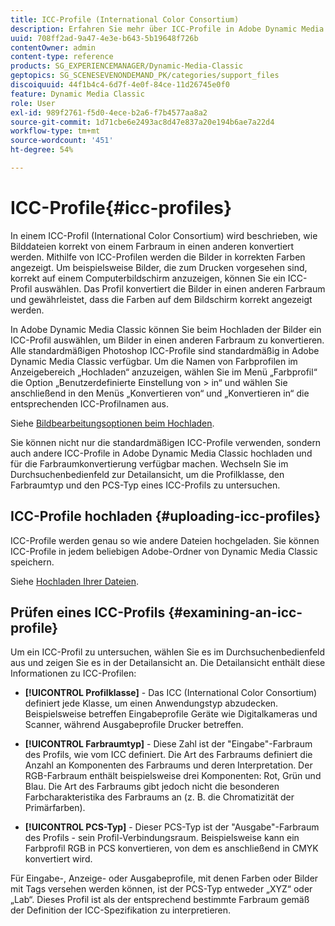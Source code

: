 ```yaml
---
title: ICC-Profile (International Color Consortium)
description: Erfahren Sie mehr über ICC-Profile in Adobe Dynamic Media Classic.
uuid: 708ff2ad-9a47-4e3e-b643-5b19648f726b
contentOwner: admin
content-type: reference
products: SG_EXPERIENCEMANAGER/Dynamic-Media-Classic
geptopics: SG_SCENESEVENONDEMAND_PK/categories/support_files
discoiquuid: 44f1b4c4-6d7f-4e0f-84ce-11d26745e0f0
feature: Dynamic Media Classic
role: User
exl-id: 989f2761-f5d0-4ece-b2a6-f7b4577aa8a2
source-git-commit: 1d71cbe6e2493ac8d47e837a20e194b6ae7a22d4
workflow-type: tm+mt
source-wordcount: '451'
ht-degree: 54%

---
```


# ICC-Profile{#icc-profiles}

In einem ICC-Profil (International Color Consortium) wird beschrieben, wie Bilddateien korrekt von einem Farbraum in einen anderen konvertiert werden. Mithilfe von ICC-Profilen werden die Bilder in korrekten Farben angezeigt. Um beispielsweise Bilder, die zum Drucken vorgesehen sind, korrekt auf einem Computerbildschirm anzuzeigen, können Sie ein ICC-Profil auswählen. Das Profil konvertiert die Bilder in einen anderen Farbraum und gewährleistet, dass die Farben auf dem Bildschirm korrekt angezeigt werden.

In Adobe Dynamic Media Classic können Sie beim Hochladen der Bilder ein ICC-Profil auswählen, um Bilder in einen anderen Farbraum zu konvertieren. Alle standardmäßigen Photoshop ICC-Profile sind standardmäßig in Adobe Dynamic Media Classic verfügbar. Um die Namen von Farbprofilen im Anzeigebereich „Hochladen“ anzuzeigen, wählen Sie im Menü „Farbprofil“ die Option „Benutzerdefinierte Einstellung von > in“ und wählen Sie anschließend in den Menüs „Konvertieren von“ und „Konvertieren in“ die entsprechenden ICC-Profilnamen aus.

Siehe [Bildbearbeitungsoptionen beim Hochladen](image-editing-options-upload.md#image-editing-options-at-upload).

Sie können nicht nur die standardmäßigen ICC-Profile verwenden, sondern auch andere ICC-Profile in Adobe Dynamic Media Classic hochladen und für die Farbraumkonvertierung verfügbar machen. Wechseln Sie im Durchsuchenbedienfeld zur Detailansicht, um die Profilklasse, den Farbraumtyp und den PCS-Typ eines ICC-Profils zu untersuchen.

## ICC-Profile hochladen {#uploading-icc-profiles}

ICC-Profile werden genau so wie andere Dateien hochgeladen. Sie können ICC-Profile in jedem beliebigen Adobe-Ordner von Dynamic Media Classic speichern.

Siehe [Hochladen Ihrer Dateien](uploading-files.md#uploading_your_files).

## Prüfen eines ICC-Profils {#examining-an-icc-profile}

Um ein ICC-Profil zu untersuchen, wählen Sie es im Durchsuchenbedienfeld aus und zeigen Sie es in der Detailansicht an. Die Detailansicht enthält diese Informationen zu ICC-Profilen:

* **[!UICONTROL Profilklasse]**  - Das ICC (International Color Consortium) definiert jede Klasse, um einen Anwendungstyp abzudecken. Beispielsweise betreffen Eingabeprofile Geräte wie Digitalkameras und Scanner, während Ausgabeprofile Drucker betreffen.

* **[!UICONTROL Farbraumtyp]**  - Diese Zahl ist der &quot;Eingabe&quot;-Farbraum des Profils, wie vom ICC definiert. Die Art des Farbraums definiert die Anzahl an Komponenten des Farbraums und deren Interpretation. Der RGB-Farbraum enthält beispielsweise drei Komponenten: Rot, Grün und Blau. Die Art des Farbraums gibt jedoch nicht die besonderen Farbcharakteristika des Farbraums an (z. B. die Chromatizität der Primärfarben).

* **[!UICONTROL PCS-Typ]**  - Dieser PCS-Typ ist der &quot;Ausgabe&quot;-Farbraum des Profils - sein Profil-Verbindungsraum. Beispielsweise kann ein Farbprofil RGB in PCS konvertieren, von dem es anschließend in CMYK konvertiert wird.

Für Eingabe-, Anzeige- oder Ausgabeprofile, mit denen Farben oder Bilder mit Tags versehen werden können, ist der PCS-Typ entweder „XYZ“ oder „Lab“. Dieses Profil ist als der entsprechend bestimmte Farbraum gemäß der Definition der ICC-Spezifikation zu interpretieren.
